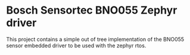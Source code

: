 # Bosch Sensortec BNO055 Zephyr driver

This project contains a simple out of tree implementation of the BNO055 sensor embedded driver to be used with the zephyr rtos.